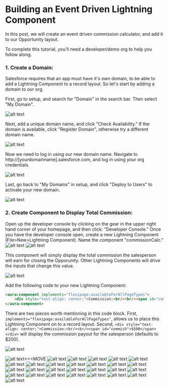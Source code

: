 # Building an Event Driven Lightning Component

In this post, we will create an event driven commission calculator, and add it to our Opportunity layout.

To complete this tutorial, you'll need a developer/demo org to help you follow along.

### 1. Create a Domain:

Salesforce requires that an app must have it's own domain, to be able to add a Lightning Component to a record layout. So let's start by adding a domain to our org.

First, go to setup, and search for "Domain" in the search bar. Then select "My Domain".

![alt text](https://s3-us-west-2.amazonaws.com/salesforcejeff/component2/1.png)

Next, add a unique domain name, and click "Check Availability." If the domain is available, click "Register Domain", otherwise try a different domain name.

![alt text](https://s3-us-west-2.amazonaws.com/salesforcejeff/component2/2.png)

Now we need to log in using our new domain name. Navigate to http://[yourdomainname].salesforce.com, and log in using your org credentials.

![alt text](https://s3-us-west-2.amazonaws.com/salesforcejeff/component2/3.png)

Last, go back to "My Domains" in setup, and click "Deploy to Users" to activate your new domain.

![alt text](https://s3-us-west-2.amazonaws.com/salesforcejeff/component2/4.png)

### 2. Create Component to Display Total Commission:

Open up the developer console by clicking on the gear in the upper right hand corner of your homepage, and then click: "Developer Console." Once you have the developer console open, create a new Lightning Component (File>New>Lightning Component). Name the component "commissionCalc."
![alt text](https://s3-us-west-2.amazonaws.com/salesforcejeff/component2/5.png)
![alt text](https://s3-us-west-2.amazonaws.com/salesforcejeff/component2/6.0.png)

This component will simply display the total commission the salesperson will earn for closing the Opporunity. Other Lightning Components will drive the inputs that change this value.

![alt text](https://s3-us-west-2.amazonaws.com/salesforcejeff/component2/6.1.png)

Add the following code to your new Lightning Component:

```html
<aura:component implements="flexipage:availableForAllPageTypes">
	<div style="text-align: center;">Commission:<br/><br/><span id="commish">$500</span></div>
</aura:component>
```
There are two pieces worth mentioning in this code block. First, ``` implements="flexipage:availableForAllPageTypes" ```, allows us to place this Lightning Component on to a record layout. Second, ``` <div style="text-align: center;">Commission:<br/><br/><span id="commish">$500</span></div> ``` will display the commission payout for the salesperson (defaults to $200).


![alt text](https://s3-us-west-2.amazonaws.com/salesforcejeff/component2/6.2.2.png) 

![alt text](https://s3-us-west-2.amazonaws.com/salesforcejeff/component2/7.png)<<<MOVE
![alt text](https://s3-us-west-2.amazonaws.com/salesforcejeff/component2/8.png)
![alt text](https://s3-us-west-2.amazonaws.com/salesforcejeff/component2/9.png)
![alt text](https://s3-us-west-2.amazonaws.com/salesforcejeff/component2/10.png)
![alt text](https://s3-us-west-2.amazonaws.com/salesforcejeff/component2/11.png)
![alt text](https://s3-us-west-2.amazonaws.com/salesforcejeff/component2/12.png)
![alt text](https://s3-us-west-2.amazonaws.com/salesforcejeff/component2/13.png)
![alt text](https://s3-us-west-2.amazonaws.com/salesforcejeff/component2/14.png)
![alt text](https://s3-us-west-2.amazonaws.com/salesforcejeff/component2/15.png)
![alt text](https://s3-us-west-2.amazonaws.com/salesforcejeff/component2/16.png)
![alt text](https://s3-us-west-2.amazonaws.com/salesforcejeff/component2/17.png)
![alt text](https://s3-us-west-2.amazonaws.com/salesforcejeff/component2/18.png)
![alt text](https://s3-us-west-2.amazonaws.com/salesforcejeff/component2/19.png)
![alt text](https://s3-us-west-2.amazonaws.com/salesforcejeff/component2/20.png)
![alt text](https://s3-us-west-2.amazonaws.com/salesforcejeff/component2/21.png)
![alt text](https://s3-us-west-2.amazonaws.com/salesforcejeff/component2/22.png)
![alt text](https://s3-us-west-2.amazonaws.com/salesforcejeff/component2/23.png)
![alt text](https://s3-us-west-2.amazonaws.com/salesforcejeff/component2/24.png)
![alt text](https://s3-us-west-2.amazonaws.com/salesforcejeff/component2/25.png)
![alt text](https://s3-us-west-2.amazonaws.com/salesforcejeff/component2/26.png)
![alt text](https://s3-us-west-2.amazonaws.com/salesforcejeff/component2/27.png)
![alt text](https://s3-us-west-2.amazonaws.com/salesforcejeff/component2/28.png)
![alt text](https://s3-us-west-2.amazonaws.com/salesforcejeff/component2/29.png)
![alt text](https://s3-us-west-2.amazonaws.com/salesforcejeff/component2/30.png)
![alt text](https://s3-us-west-2.amazonaws.com/salesforcejeff/component2/31.png)
![alt text](https://s3-us-west-2.amazonaws.com/salesforcejeff/component2/32.png)
![alt text](https://s3-us-west-2.amazonaws.com/salesforcejeff/component2/33.png)
![alt text](https://s3-us-west-2.amazonaws.com/salesforcejeff/component2/33.png)
